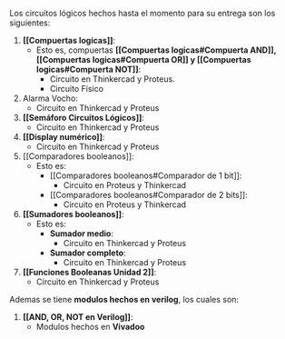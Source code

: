 Los circuitos lógicos hechos hasta el momento para su entrega son los siguientes:
1. **[[Compuertas logicas]]**: 
	- Esto es, compuertas **[[Compuertas logicas#Compuerta AND]], [[Compuertas logicas#Compuerta OR]] y [[Compuertas logicas#Compuerta NOT]]**:
		- Circuito en Thinkercad y Proteus.
		- Circuito Físico
2. Alarma Vocho:
	- Circuito en Thinkercad y Proteus
3. **[[Semáforo Circuitos Lógicos]]**: 
	 - Circuito en Thinkercad y Proteus
 4. **[[Display numérico]]**:
	- Circuito en Thinkercad y Proteus
5. [[Comparadores booleanos]]:
	- Esto es:
		- [[Comparadores booleanos#Comparador de 1 bit]]:
			- Circuito en Proteus y Thinkercad
		- [[Comparadores booleanos#Comparador de 2 bits]]: 
			- Circuito en Proteus y Thinkercad
6. **[[Sumadores booleanos]]**:
	- Esto es:
		- **Sumador medio**:
			- Circuito en Thinkercad y Proteus
		- **Sumador completo**:
			- Circuito en Thinkercad y Proteus
7. **[[Funciones Booleanas Unidad 2]]**:
	- Circuito en Thinkercad y Proteus

Ademas se tiene **modulos hechos en verilog**, los cuales son:
1. **[[AND, OR, NOT en Verilog]]**:
	- Modulos hechos en **Vivadoo**